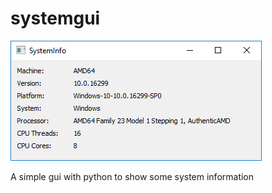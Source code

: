 # systemgui
![anim](https://raw.githubusercontent.com/davidejones/systemgui/master/screen.PNG)

A simple gui with python to show some system information
